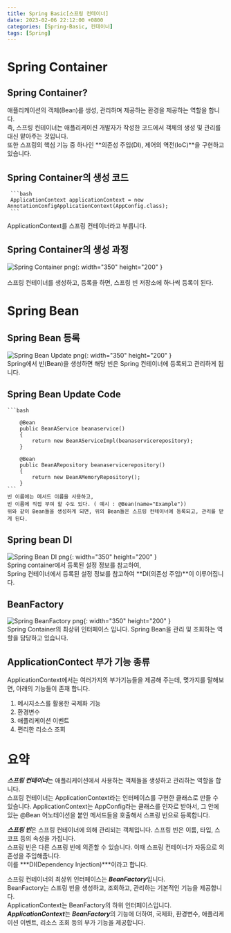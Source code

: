 ```yaml
---
title: Spring Basic[스프링 컨테이너]
date: 2023-02-06 22:12:00 +0800
categories: [Spring-Basic, 컨테이너]
tags: [Spring]
---
```


# Spring Container

## Spring Container?
애플리케이션의 객체(Bean)를 생성, 관리하며 제공하는 환경을 제공하는 역할을 합니다.      
즉, 스프링 컨테이너는 애플리케이션 개발자가 작성한 코드에서 객체의 생성 및 관리를 대신 맡아주는 것입니다.        
또한 스프링의 핵심 기능 중 하나인 **의존성 주입(DI), 제어의 역전(IoC)**을 구현하고 있습니다.        

## Spring Container의 생성 코드
     ```bash
     ApplicationContext applicationContext = new AnnotationConfigApplicationContext(AppConfig.class);
     ```
 ApplicationContext를 스프링 컨테이너라고 부릅니다.<br/>

## Spring Container의 생성 과정
 ![Spring Container png](/assets/img/spring/springcontainer.png){: width="350" height="200" }<br/>      
 스프링 컨테이너를 생성하고, 등록을 하면, 스프링 빈 저장소에 하나씩 등록이 된다.      

# Spring Bean
## Spring Bean 등록
 ![Spring Bean Update png](/assets/img/spring/springbean.png){: width="350" height="200" }        
 Spring에서 빈(Bean)을 생성하면 해당 빈은 Spring 컨테이너에 등록되고 관리하게 됩니다.

 
## Spring Bean Update Code
    ```bash

        @Bean
        public BeanAService beanaservice() 
        {
            return new BeanAServiceImpl(beanaservicerepository);
        }

        @Bean
        public BeanARepository beanaservicerepository() 
        {
            return new BeanAMemoryRepository();
        }
    ```
    빈 이름에는 메서드 이름을 사용하고,      
    빈 이름에 직접 부여 할 수도 있다. ( 예시 : @Bean(name="Example"))       
    위와 같이 Bean들을 생성하게 되면, 위의 Bean들은 스프링 컨테이너에 등록되고, 관리를 받게 된다.       

## Spring bean DI
 ![Spring Bean DI png](/assets/img/spring/springbeanupdate.png){: width="350" height="200" }      
Spring container에서 등록된 설정 정보를 참고하여,     
 Spring 컨테이너에서 등록된 설정 정보를 참고하여 **DI(의존성 주입)**이 이루어집니다.
 
## BeanFactory
 ![Spring BeanFactory png](/assets/img/spring/SpringBeanFactory.png){: width="350" height="200" }       
 Spring Container의 최상위 인터페이스 입니다.
 Spring Bean을 관리 및 조회하는 역할을 담당하고 있습니다.
 
## ApplicationContect 부가 기능 종류
 ApplicationContext에서는 여러가지의 부가기능들을 제공해 주는데, 몆가지를 말해보면, 아래의 기능들이 존재 합니다.     
 1. 메시지소스를 활용한 국제화 기능
 2. 환경변수
 3. 애플리케이션 이벤트
 4. 편리한 리소스 조회


# 요약
***스프링 컨테이너***는 애플리케이션에서 사용하는 객체들을 생성하고 관리하는 역할을 합니다.     
스프링 컨테이너는 ApplicationContext라는 인터페이스를 구현한 클래스로 만들 수 있습니다. ApplicationContext는 AppConfig라는 클래스를 인자로 받아서, 그 안에 있는 @Bean 어노테이션을 붙인 메서드들을 호출해서 스프링 빈으로 등록합니다.       

***스프링 빈***은 스프링 컨테이너에 의해 관리되는 객체입니다. 스프링 빈은 이름, 타입, 스코프 등의 속성을 가집니다.      
스프링 빈은 다른 스프링 빈에 의존할 수 있습니다. 이때 스프링 컨테이너가 자동으로 의존성을 주입해줍니다.     
이를 ***DI(Dependency Injection)***이라고 합니다.        

스프링 컨테이너의 최상위 인터페이스는 ***BeanFactory***입니다.        
BeanFactory는 스프링 빈을 생성하고, 조회하고, 관리하는 기본적인 기능을 제공합니다.      
ApplicationContext는 BeanFactory의 하위 인터페이스입니다. ***ApplicationContext***는 ***BeanFactory***의 기능에 더하여, 국제화, 환경변수, 애플리케이션 이벤트, 리소스 조회 등의 부가 기능을 제공합니다.     